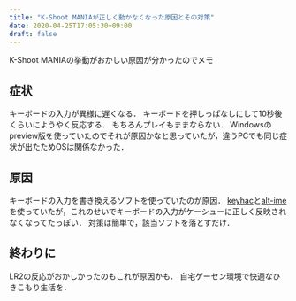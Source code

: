 ```yaml
---
title: "K-Shoot MANIAが正しく動かなくなった原因とその対策"
date: 2020-04-25T17:05:30+09:00
draft: false
---
```


K-Shoot MANIAの挙動がおかしい原因が分かったのでメモ

## 症状
キーボードの入力が異様に遅くなる．
キーボードを押しっぱなしにして10秒後くらいにようやく反応する．
もちろんプレイもままならない．
Windowsのpreview版を使っていたのでそれが原因かなと思っていたが，違うPCでも同じ症状が出たためOSは関係なかった．

## 原因
キーボードの入力を書き換えるソフトを使っていたのが原因．
[keyhac](https://sites.google.com/site/craftware/keyhac-ja)と[alt-ime](https://www.karakaram.com/alt-ime-on-off)を使っていたが，これのせいでキーボードの入力がケーシューに正しく反映されなくなってたっぽい．
対策は簡単で，該当ソフトを落とすだけ．

## 終わりに
LR2の反応がおかしかったのもこれが原因かも．
自宅ゲーセン環境で快適なひきこもり生活を．
